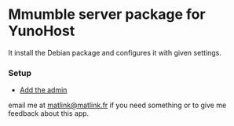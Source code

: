 # Mmumble server package for YunoHost

It install the Debian package and configures it with given settings.

### Setup

- [Add the admin](http://wiki.mumble.info/wiki/Murmurguide#Connecting_to_Murmur_Server)

email me at matlink@matlink.fr if you need something or to give me feedback about this app.
